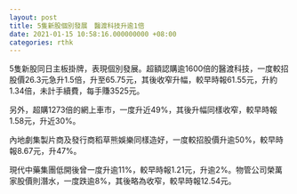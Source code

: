 ```yaml
---
layout: post
title: 5隻新股個別發展　醫渡科技升逾1倍
date: 2021-01-15 10:58:16.000000000 +08:00
categories: rthk
---
```


5隻新股同日主板掛牌，表現個別發展。超額認購逾1600倍的醫渡科技，一度較招股價26.3元急升1.5倍，升至65.75元，其後收窄升幅，較早時報61.55元，升約1.34倍，未計手續費，每手賺3525元。

另外，超購1273倍的網上車市，一度升近49%，其後升幅同樣收窄，較早時報1.58元，升近30%。

內地劇集製片商及發行商稻草熊娛樂同樣造好，一度較招股價升逾50%，較早時報8.67元，升47%。

現代中藥集團低開後曾一度升逾11%，較早時報1.21元，升逾2%。物管公司榮萬家股價則潛水，一度跌逾8%，其後略為收窄，較早時報12.54元。
